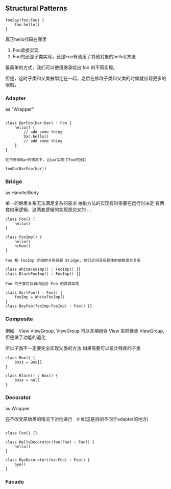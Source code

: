 ## Structural Patterns

```
fooSay(foo:Foo) {
    foo.hello()
}
```
真正hello代码在哪里
1. Foo直接实现
2. Foo的还是子类实现，还是Foo有调用了其他对象的hello()方法 

最简单的方式，我们可以使用继承给出 foo 的不同实现。

但是，这时子类和父类被绑定在一起，之后在修改子类和父类的时候就出现更多的限制。

### Adapter
as "Wrapper"

```

class BarFoo(bar:Bar) : Foo {
    hello() {
        // add some thing
        bar.hello()
        // add some thing
    }
}

在不修改Bar的情况下，让bar实现了Foo的接口

fooDo(BarFoo(bar))

```

### Bridge
as Handle/Body

单一的继承关系无法满足复杂的需求
抽象方法的实现有时需要在运行时决定
有两套继承逻辑，这两套逻辑的实现是交叉的
....


```
class Foo() {
    hello()
}

class FooImp() {
    hello()
    niHao()
}

Foo 和 FooImp 之间的关系就是 Bridge, 他们之间没有具体的依赖组合关系

class WhiteFooImp() : FooImp() {}
class BlackFooImp() : FooImp() {}

Foo 的子类可以自由组合 Foo 的具体实现

class GirlFoo() : Foo() {
    fooImp = WhiteFooImp()
}
class BoyFoo(fooImp:FooImp) : Foo() {}

```

### Composite

例如　View ViewGroup,
ViewGroup 可以互相组合
View 虽然继承 ViewGroup, 但是做了功能的退化

所以子类不一定要完全实现父类的方法
如果需要可以设计残疾的子类

```
class Box() {
    boxs = Box[]
}

class Block() : Box() {
    boxs = null
}

```

### Decorator
as Wrapper

在不改变原始类的情况下对他进行　`扩展`(这是目的不同于adapter的地方)

```

class Foo() {}

class HelloDecorator(foo:Foo) : Foo() {
    hello()
}

class ByeDecorator(foo:Foo) : Foo() {
    bye()
}

```

### Facade
